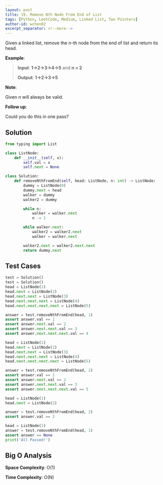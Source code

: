 ```yaml
---
layout: post
title: 19. Remove Nth Node From End of List
tags: [Python, LeetCode, Medium, Linked List, Two Pointers]
author-id: wchen02
excerpt_separator: <!--more-->
---
```

Given a linked list, remove the *n*-th node from the end of list and return its head.

<!--more-->

**Example**:
> **Input**: **1->2->3->4->5** and **n = 2**
>
> **Output**: **1->2->3->5**

**Note**:

Given *n* will always be valid.

**Follow up**:

Could you do this in one pass?

## Solution

```python
from typing import List

class ListNode:
    def __init__(self, x):
        self.val = x
        self.next = None

class Solution:
    def removeNthFromEnd(self, head: ListNode, n: int) -> ListNode:
        dummy = ListNode(0)
        dummy.next = head
        walker = dummy
        walker2 = dummy

        while n:
            walker = walker.next
            n -= 1

        while walker.next:
            walker2 = walker2.next
            walker = walker.next

        walker2.next = walker2.next.next
        return dummy.next
```

## Test Cases

```python
test = Solution()
test = Solution()
head = ListNode(1)
head.next = ListNode(2)
head.next.next = ListNode(3)
head.next.next.next = ListNode(4)
head.next.next.next.next = ListNode(5)

answer = test.removeNthFromEnd(head, 1)
assert answer.val == 1
assert answer.next.val == 2
assert answer.next.next.val == 3
assert answer.next.next.next.val == 4

head = ListNode(1)
head.next = ListNode(2)
head.next.next = ListNode(3)
head.next.next.next = ListNode(4)
head.next.next.next.next = ListNode(5)

answer = test.removeNthFromEnd(head, 2)
assert answer.val == 1
assert answer.next.val == 2
assert answer.next.next.val == 3
assert answer.next.next.next.val == 5

head = ListNode(1)
head.next = ListNode(2)

answer = test.removeNthFromEnd(head, 2)
assert answer.val == 2

head = ListNode(1)
answer = test.removeNthFromEnd(head, 1)
assert answer == None
print('All Passed!')
```

## Big O Analysis

**Space Complexity**: O(1)

**Time Complexity**: O(N)
